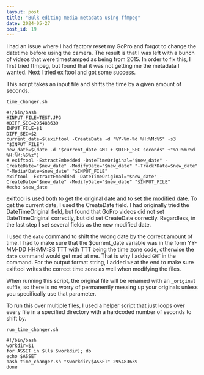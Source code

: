 ```yaml
---
layout: post
title: "Bulk editing media metadata using ffmpeg"
date: 2024-05-27
post_id: 19
---
```


I had an issue where I had factory reset my GoPro and forgot to change the datetime before using the camera. The result
 is that I was left with a bunch of videos that were timestamped as being from 2015. In order to fix this, I first tried
 ffmpeg, but found that it was not getting me the metadata I wanted. Next I tried exiftool and got some success.

This script takes an input file and shifts the time by a given amount of seconds. 

`time_changer.sh`
```
#!/bin/bash
#INPUT_FILE=TEST.JPG
#DIFF_SEC=295483639
INPUT_FILE=$1
DIFF_SEC=$2
current_date=$(exiftool -CreateDate -d "%Y-%m-%d %H:%M:%S" -s3 "$INPUT_FILE")
new_date=$(date -d "$current_date GMT + $DIFF_SEC seconds" +"%Y:%m:%d %H:%M:%S%z")
# exiftool -ExtractEmbedded -DateTimeOriginal="$new_date" -CreateDate="$new_date" -ModifyDate="$new_date" "-Track*Date=$new_date" "-Media*Date=$new_date" "$INPUT_FILE"
exiftool -ExtractEmbedded -DateTimeOriginal="$new_date" -CreateDate="$new_date" -ModifyDate="$new_date" "$INPUT_FILE"
#echo $new_date
```

exiftool is used both to get the original date and to set the modified date. To get the current date, I used the CreateDate field. I 
had originally tried the DateTimeOriginal field, but found that GoPro videos did not set DateTimeOriginal correctly, but did set CreateDate
 correctly. Regardless, in the last step I set several fields as the new modified date. 
 
 I used the `date` command to shift the wrong date by the correct amount of time. I had to make sure that the $current_date
  variable was in the form YY-MM-DD HH:MM:SS TTT with TTT being the time zone code, otherwise the `date` command would get mad at me. That is
  why I added `GMT` in the command. For the output format string, I added `%z` at the end to make sure exiftool writes the correct time zone as 
  well when modifying the files.
  
 When running this script, the original file will be renamed with an `_original` suffix, so there is no worry of permanently messing up your originals 
 unless you specifically use that parameter.
 
 To run this over multiple files, I used a helper script that just loops over every file in a specified directory with a hardcoded number of seconds
  to shift by.
 
 `run_time_changer.sh`
 ``` 
 #!/bin/bash
workdir=$1
for ASSET in $(ls $workdir); do
echo $ASSET
bash time_changer.sh "$workdir/$ASSET" 295483639
done

 ```